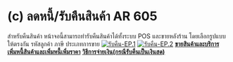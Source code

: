 # (c)    ลดหนี้/รับคืนสินค้า AR  605

สำหรับคืนสินค้า หน้าจอนี้สามารถทำรับคืนสินค้าได้ทั้งระบบ POS และขายหลังร้าน
โดยเลือกรูปแบบให้ตรงกัน รหัสลูกค้า ภาษี ประเภทการขาย
[![รับคืน-EP.1](/images/รับคืน-EP.1.jpg)](/images/รับคืน-EP.1.jpg)
[![รับคืน-EP.2](/images/รับคืน-EP.2.jpg)](/images/รับคืน-EP.2.jpg)
[**ขายสินค้าและบริการ**](http://www.smlaccount.com/manual/?page_id=593)
[**เพิ่มหนี้สินค้าและเพิ่มหนี้เพิ่มราคา**](http://www.smlaccount.com/manual/?page_id=601)
[**วิธีการจ่ายเงิน(กรณีรับคืนเป็นเงินสด)**](http://www.smlaccount.com/manual/?page_id=369)  

